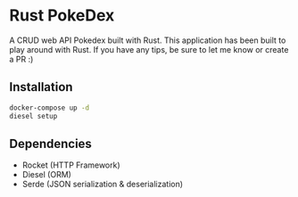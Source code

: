 # Rust PokeDex

A CRUD web API Pokedex built with Rust. This application has been built to play around with Rust. 
If you have any tips, be sure to let me know or create a PR :)

## Installation

```bash
docker-compose up -d
diesel setup
```

## Dependencies

- Rocket (HTTP Framework)
- Diesel (ORM)
- Serde (JSON serialization & deserialization)
